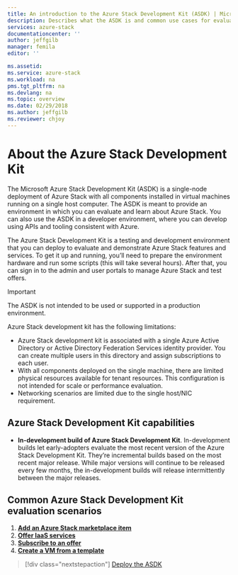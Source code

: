 ```yaml
---
title: An introduction to the Azure Stack Development Kit (ASDK) | Microsoft Docs
description: Describes what the ASDK is and common use cases for evaluating Microsoft Azure Stack.
services: azure-stack
documentationcenter: ''
author: jeffgilb
manager: femila
editor: ''

ms.assetid: 
ms.service: azure-stack
ms.workload: na
pms.tgt_pltfrm: na
ms.devlang: na
ms.topic: overview
ms.date: 02/29/2018
ms.author: jeffgilb
ms.reviewer: chjoy
---
```


# About the Azure Stack Development Kit
The Microsoft Azure Stack Development Kit (ASDK) is a single-node deployment of Azure Stack with all components installed in virtual machines running on a single host computer. The ASDK is meant to provide an environment in which you can evaluate and learn about Azure Stack. You can also use the ASDK in a developer environment, where you can develop using APIs and tooling consistent with Azure. 

The Azure Stack Development Kit is a testing and development environment that you can deploy to evaluate and demonstrate Azure Stack features and services. To get it up and running, you’ll need to prepare the environment hardware and run some scripts (this will take several hours). After that, you can sign in to the admin and user portals to manage Azure Stack and test offers.

> [!IMPORTANT]
> The ASDK is not intended to be used or supported in a production environment.

Azure Stack development kit has the following limitations:

- Azure Stack development kit is associated with a single Azure Active Directory or Active Directory Federation Services identity provider. You can create multiple users in this directory and assign subscriptions to each user.
- With all components deployed on the single machine, there are limited physical resources available for tenant resources. This configuration is not intended for scale or performance evaluation.
- Networking scenarios are limited due to the single host/NIC requirement. 

## Azure Stack Development Kit capabilities
- **In-development build of Azure Stack Development Kit**. In-development builds let early-adopters evaluate the most recent version of the Azure Stack Development Kit. They’re incremental builds based on the most recent major release. While major versions will continue to be released every few months, the in-development builds will release intermittently between the major releases.

## Common Azure Stack Development Kit evaluation scenarios
1. [**Add an Azure Stack marketplace item**](asdk-marketplace-item.md)
2. [**Offer IaaS services**](asdk-offer-services.md)
3. [**Subscribe to an offer**](asdk-subscribe-services.md)
4. [**Create a VM from a template**](asdk-create-vm-template.md)

> [!div class="nextstepaction"]
> [Deploy the ASDK](asdk-deploy-qs.md)